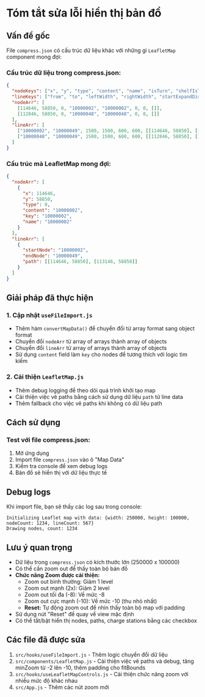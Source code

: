 # Tóm tắt sửa lỗi hiển thị bản đồ

## Vấn đề gốc
File `compress.json` có cấu trúc dữ liệu khác với những gì `LeafletMap` component mong đợi:

### Cấu trúc dữ liệu trong compress.json:
```json
{
  "nodeKeys": ["x", "y", "type", "content", "name", "isTurn", "shelfIsTurn", "extraTypes"],
  "lineKeys": ["from", "to", "leftWidth", "rightWidth", "startExpandDistance", "endExpandDistance", "path"],
  "nodeArr": [
    [114646, 58850, 0, "10000002", "10000002", 0, 0, []],
    [112846, 58850, 0, "10000048", "10000048", 0, 0, []]
  ],
  "lineArr": [
    ["10000002", "10000049", 1500, 1500, 600, 600, [[114646, 58850], [113146, 58850]]],
    ["10000048", "10000049", 1500, 1500, 600, 600, [[112846, 58850], [113146, 58850]]]
  ]
}
```

### Cấu trúc mà LeafletMap mong đợi:
```json
{
  "nodeArr": [
    {
      "x": 114646,
      "y": 58850,
      "type": 0,
      "content": "10000002",
      "key": "10000002",
      "name": "10000002"
    }
  ],
  "lineArr": [
    {
      "startNode": "10000002",
      "endNode": "10000049",
      "path": [[114646, 58850], [113146, 58850]]
    }
  ]
}
```

## Giải pháp đã thực hiện

### 1. Cập nhật `useFileImport.js`
- Thêm hàm `convertMapData()` để chuyển đổi từ array format sang object format
- Chuyển đổi `nodeArr` từ array of arrays thành array of objects
- Chuyển đổi `lineArr` từ array of arrays thành array of objects
- Sử dụng `content` field làm `key` cho nodes để tương thích với logic tìm kiếm

### 2. Cải thiện `LeafletMap.js`
- Thêm debug logging để theo dõi quá trình khởi tạo map
- Cải thiện việc vẽ paths bằng cách sử dụng dữ liệu `path` từ line data
- Thêm fallback cho việc vẽ paths khi không có dữ liệu path



## Cách sử dụng

### Test với file compress.json:
1. Mở ứng dụng
2. Import file `compress.json` vào ô "Map Data"
3. Kiểm tra console để xem debug logs
4. Bản đồ sẽ hiển thị với dữ liệu thực tế

## Debug logs
Khi import file, bạn sẽ thấy các log sau trong console:
```
Initializing Leaflet map with data: {width: 250000, height: 100000, nodeCount: 1234, lineCount: 567}
Drawing nodes, count: 1234
```

## Lưu ý quan trọng
- Dữ liệu trong `compress.json` có kích thước lớn (250000 x 100000)
- Có thể cần zoom out để thấy toàn bộ bản đồ
- **Chức năng Zoom được cải thiện:**
  - Zoom out bình thường: Giảm 1 level
  - Zoom out mạnh (2x): Giảm 2 level
  - Zoom out tối đa (-8): Về mức -8
  - Zoom out cực mạnh (-10): Về mức -10 (thu nhỏ nhất)
  - **Reset:** Tự động zoom out để nhìn thấy toàn bộ map với padding
- Sử dụng nút "Reset" để quay về view mặc định
- Có thể tắt/bật hiển thị nodes, paths, charge stations bằng các checkbox

## Các file đã được sửa
1. `src/hooks/useFileImport.js` - Thêm logic chuyển đổi dữ liệu
2. `src/components/LeafletMap.js` - Cải thiện việc vẽ paths và debug, tăng minZoom từ -2 lên -10, thêm padding cho fitBounds
3. `src/hooks/useLeafletMapControls.js` - Cải thiện chức năng zoom với nhiều mức độ khác nhau
4. `src/App.js` - Thêm các nút zoom mới 